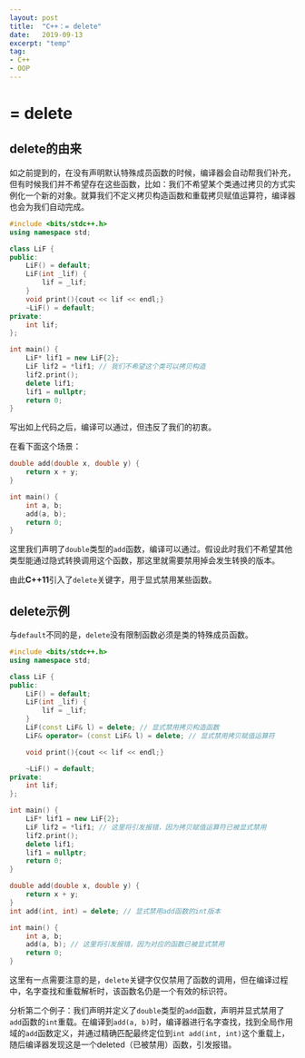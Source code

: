 ```yaml
---
layout: post
title:  "C++：= delete"
date:   2019-09-13
excerpt: "temp"
tag:
- C++
- OOP
---
```


# = delete

## delete的由来

如之前提到的，在没有声明默认特殊成员函数的时候，编译器会自动帮我们补充，但有时候我们并不希望存在这些函数，比如：我们不希望某个类通过拷贝的方式实例化一个新的对象。就算我们不定义拷贝构造函数和重载拷贝赋值运算符，编译器也会为我们自动完成。

```c++
#include <bits/stdc++.h>
using namespace std;

class LiF {
public:
    LiF() = default;
    LiF(int _lif) {
        lif = _lif;
    }
    void print(){cout << lif << endl;}
    ~LiF() = default;
private:
    int lif;
};

int main() {
    LiF* lif1 = new LiF{2};
    LiF lif2 = *lif1; // 我们不希望这个类可以拷贝构造
    lif2.print();
    delete lif1;
    lif1 = nullptr;
    return 0;
}
```

写出如上代码之后，编译可以通过，但违反了我们的初衷。

在看下面这个场景：

```c++
double add(double x, double y) {
    return x + y;
}

int main() {
    int a, b;
    add(a, b);
    return 0;
}
```

这里我们声明了`double`类型的`add`函数，编译可以通过。假设此时我们不希望其他类型能通过隐式转换调用这个函数，那这里就需要禁用掉会发生转换的版本。

由此**C++11**引入了`delete`关键字，用于显式禁用某些函数。

## delete示例

与`default`不同的是，`delete`没有限制函数必须是类的特殊成员函数。

```c++
#include <bits/stdc++.h>
using namespace std;

class LiF {
public:
    LiF() = default;
    LiF(int _lif) {
        lif = _lif;
    }
    LiF(const LiF& l) = delete; // 显式禁用拷贝构造函数
    LiF& operator= (const LiF& l) = delete; // 显式禁用拷贝赋值运算符

    void print(){cout << lif << endl;}

    ~LiF() = default;
private:
    int lif;
};

int main() {
    LiF* lif1 = new LiF{2};
    LiF lif2 = *lif1; // 这里将引发报错，因为拷贝赋值运算符已被显式禁用
    lif2.print();
    delete lif1;
    lif1 = nullptr;
    return 0;
}
```

```c++
double add(double x, double y) {
    return x + y;
}
int add(int, int) = delete; // 显式禁用add函数的int版本

int main() {
    int a, b;
    add(a, b); // 这里将引发报错，因为对应的函数已被显式禁用
    return 0;
}
```

这里有一点需要注意的是，`delete`关键字仅仅禁用了函数的调用，但在编译过程中，名字查找和重载解析时，该函数名仍是一个有效的标识符。

分析第二个例子：我们声明并定义了`double`类型的`add`函数，声明并显式禁用了`add`函数的`int`重载。在编译到`add(a, b)`时，编译器进行名字查找，找到全局作用域的`add`函数定义，并通过精确匹配最终定位到`int add(int, int)`这个重载上，随后编译器发现这是一个deleted（已被禁用）函数，引发报错。